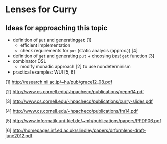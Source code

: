 # Lenses for Curry

## Ideas for approaching this topic

* definition of `put` and generating`get` [1]
  * efficient implementation
  * check requirements for `put` (static analysis (approx.)) [4]
* definition of `get` and generating `put` + choosing _best_
  `get` function [3]
* combinator DSL
  * modify monadic approach [2] to use nondeterminism
* practical examples: WUI [5, 6]

[1] http://research.nii.ac.jp/~hu/pub/grace12_08.pdf

[2] http://www.cs.cornell.edu/~hpacheco/publications/pepm14.pdf

[3] http://www.cs.cornell.edu/~hpacheco/publications/curry-slides.pdf

[4] http://www.cs.cornell.edu/~hpacheco/publications/fm14.pdf

[5] http://www.informatik.uni-kiel.de/~mh/publications/papers/PPDP06.pdf

[6] http://homepages.inf.ed.ac.uk/slindley/papers/drformlens-draft-june2012.pdf